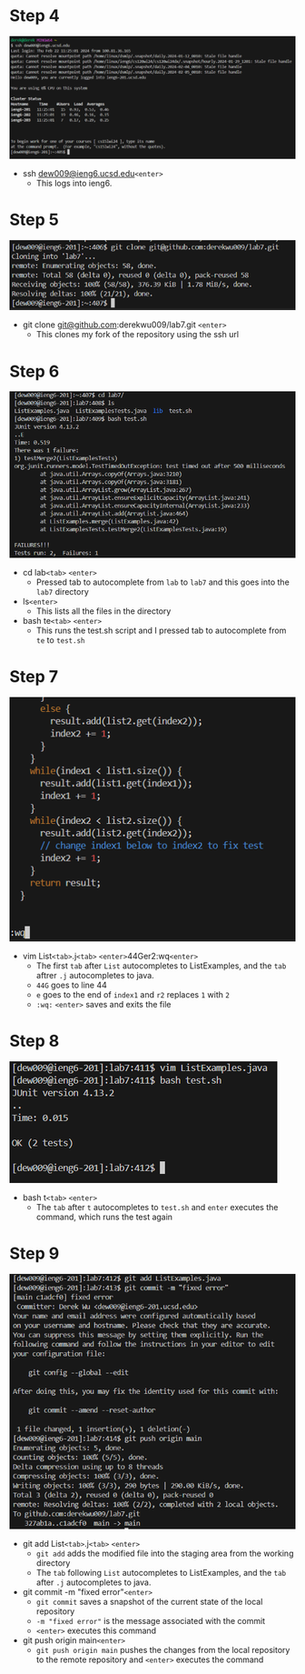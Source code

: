 # Step 4
![Step 4](step4.png)
* ssh dew009@ieng6.ucsd.edu`<enter>`
   * This logs into ieng6.

# Step 5
![Step 5](step5.png)
* git clone git@github.com:derekwu009/lab7.git `<enter>`
  * This clones my fork of the repository using the ssh url

# Step 6
![Step 6](step6.png)
* cd lab`<tab>` `<enter>`
    * Pressed tab to autocomplete from `lab` to `lab7` and this goes into the `lab7` directory
* ls`<enter>`
    * This lists all the files in the directory
* bash te`<tab>` `<enter>`
    * This runs the test.sh script and I pressed tab to autocomplete from `te` to `test.sh`

# Step 7
![Step 7](step7.png)
* vim List`<tab>`.j`<tab>` `<enter>`44Ger2:wq`<enter>`
   * The first `tab` after `List` autocompletes to ListExamples, and the `tab` aftrer `.j` autocompletes to java.
   * `44G` goes to line 44
   * `e` goes to the end of `index1` and `r2` replaces `1` with `2`
   * `:wq:` `<enter>` saves and exits the file

# Step 8
![Step 8](step8.png)
* bash t`<tab>` `<enter>`
   * The `tab` after `t` autocompletes to `test.sh` and `enter` executes the command, which runs the test again

# Step 9
![Step 9](step9.png)
* git add List`<tab>`.j`<tab>` `<enter>`
   * `git add` adds the modified file into the staging area from the working directory
   * The `tab` following `List` autocompletes to ListExamples, and the `tab` after `.j` autocompletes to java.
* git commit -m "fixed error"`<enter>`
   * `git commit` saves a snapshot of the current state of the local repository
   * `-m "fixed error"` is the message associated with the commit
   * `<enter>` executes this command 
* git push origin main`<enter>`
   * `git push origin main` pushes the changes from the local repository to the remote repository and `<enter>` executes the command
